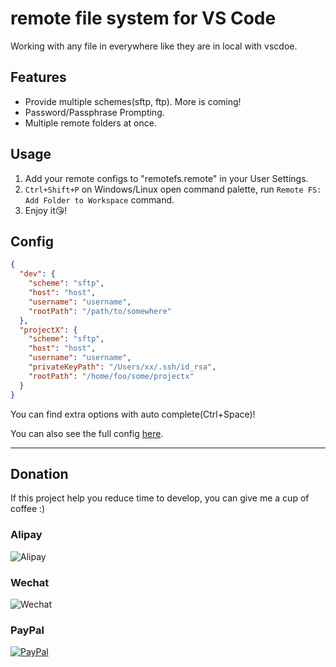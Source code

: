 # remote file system for VS Code

Working with any file in everywhere like they are in local with vscdoe.

## Features

* Provide multiple schemes(sftp, ftp). More is coming!
* Password/Passphrase Prompting.
* Multiple remote folders at once.

## Usage

1.  Add your remote configs to "remotefs.remote" in your User Settings.
2.  `Ctrl+Shift+P` on Windows/Linux open command palette, run `Remote FS: Add Folder to Workspace` command.
3.  Enjoy it😘!

## Config
```json
{
  "dev": {
    "scheme": "sftp",
    "host": "host",
    "username": "username",
    "rootPath": "/path/to/somewhere"
  },
  "projectX": {
    "scheme": "sftp",
    "host": "host",
    "username": "username",
    "privateKeyPath": "/Users/xx/.ssh/id_rsa",
    "rootPath": "/home/foo/some/projectx"
  }
}
```

You can find extra options with auto complete(Ctrl+Space)!

You can also see the full config [here](https://github.com/liximomo/vscode-remote-fs/wiki/config).

---

## Donation

If this project help you reduce time to develop, you can give me a cup of coffee :)

### Alipay

![Alipay](https://raw.githubusercontent.com/liximomo/vscode-sftp/master/assets/alipay.png)

### Wechat

![Wechat](https://raw.githubusercontent.com/liximomo/vscode-sftp/master/assets/wechat.png)

### PayPal

[![PayPal](https://img.shields.io/badge/Donate-PayPal-green.svg)](https://paypal.me/liximomo)
